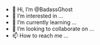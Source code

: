 - 👋 Hi, I’m @BadassGhost
- 👀 I’m interested in ...
- 🌱 I’m currently learning ...
- 💞️ I’m looking to collaborate on ...
- 📫 How to reach me ...

<!---
BadassGhost/BadassGhost is a ✨ special ✨ repository because its `README.md` (this file) appears on your GitHub profile.
You can click the Preview link to take a look at your changes.
--->
